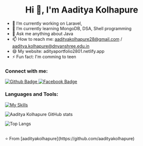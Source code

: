 <h1 align="center">Hi 👋, I'm Aaditya Kolhapure</h1>

- 🔭 I’m currently working on Laravel,
- 🌱 I’m currently learning MongoDB, DSA, Shell programming
- 💬 Ask me anything about Java 
- 📫 How to reach me: aadityakolhapure28@gmail.com / aaditya.kolhapure@dnyanshree.edu.in
- 😄 My website: adityaportfolio2801.netlify.app
- ⚡ Fun fact: I'm comming to teen
  
### Connect with me:
<div id="badges">
  <a href="https://github.com/aadityakolhapure">
    <img src="https://img.shields.io/badge/Github-white?style=for-the-badge&logo=Github&logoColor=black" alt="Github Badge"/>
  </a>
   <a href="https://www.linkedin.com/in/aaditya-kolhapure-534a2b241/">
    <img src="https://img.shields.io/badge/LinkedIn-blue?style=for-the-badge&logo=facebook&logoColor=white" alt="Facebook Badge"/>
  </a>
</div>

### Languages and Tools:
[![My Skills](https://skillicons.dev/icons?i=c,java,html,css,bootstrap,javascript,php,github,git,mysql,laravel,aws,mongodb,figma,vscode,ubuntu,linux,notion,&=5)](https://skillicons.dev)

![Aaditya Kolhapure GitHub stats](https://github-readme-stats.vercel.app/api?username=aadityakolhapure&show_icons=true&theme=dark)

![Top Langs](https://github-readme-stats.vercel.app/api/top-langs/?username=aadityakolhapure&theme=dark)


<br>
⭐ From [aadityakolhapure](https://github.com/aadityakolhapure)
